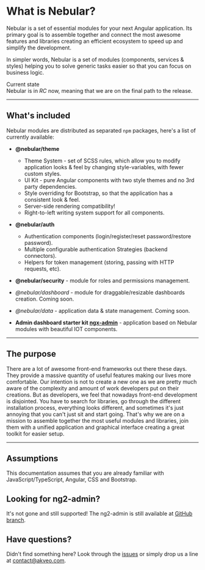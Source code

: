 # What is Nebular?

Nebular is a set of essential modules for your next Angular application.
Its primary goal is to assemble together and connect the most awesome features and libraries creating an efficient ecosystem to speed up and simplify the development.

In simpler words, Nebular is a set of modules (components, services & styles) helping you to solve generic tasks easier so that you can focus on business logic.

<div class="note note-info">
  <div class="note-title">Current state</div>
  <div class="note-body">
    Nebular is in <i>RC</i> now, meaning that we are on the final path to the release.
  </div>
</div>
<hr>

## What's included

Nebular modules are distributed as separated `npm` packages, here's a list of currently available:

- **@nebular/theme**
  - Theme System - set of SCSS rules, which allow you to modify application looks & feel by changing style-variables, with fewer custom styles.
  - UI Kit - pure Angular components with two style themes and no 3rd party dependencies.
  - Style overriding for Bootstrap, so that the application has a consistent look & feel.
  - Server-side rendering compatibility!
  - Right-to-left writing system support for all components.
- **@nebular/auth**
  - Authentication components (login/register/reset password/restore password).
  - Multiple configurable authentication Strategies (backend connectors).
  - Helpers for token management (storing, passing with HTTP requests, etc).
- **@nebular/security** - module for roles and permissions management.


- *@nebular/dashboard* - module for draggable/resizable dashboards creation. Coming soon.
- *@nebular/data* - application data & state management. Coming soon.
- **Admin dashboard starter kit <a href="https://github.com/akveo/ngx-admin" target="_blank">ngx-admin</a>** - application based on Nebular modules with beautiful IOT components.
<hr>

## The purpose

There are a lot of awesome front-end frameworks out there these days. 
They provide a massive quantity of useful features making our lives more comfortable. 
Our intention is not to create a new one as we are pretty much aware of the complexity and amount of work developers put on their creations. 
But as developers, we feel that nowadays front-end development is disjointed. 
You have to search for libraries, go through the different installation process, everything looks different, and sometimes it's just annoying that you can't just sit and start going. 
That's why we are on a mission to assemble together the most useful modules and libraries, join them with a unified application and graphical interface creating a great toolkit for easier setup.
<hr>

## Assumptions

This documentation assumes that you are already familiar with JavaScript/TypeScript, Angular, CSS and Bootstrap.

## Looking for ng2-admin?
It's not gone and still supported! The ng2-admin is still available at <a href="https://github.com/akveo/ng2-admin/tree/ng2-admin" target="_blank">GitHub branch</a>.

## Have questions?
Didn't find something here? Look through the <a href="https://github.com/akveo/nebular/issues" target="_blank">issues</a> or simply drop us a line at <a href="mailto:contact@akveo.com">contact@akveo.com</a>.
